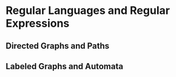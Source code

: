 # Regular Languages and Regular Expressions
## Directed Graphs and Paths





## Labeled Graphs and Automata

